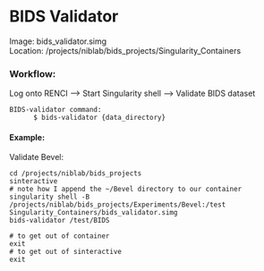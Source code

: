 # BIDS Validator

Image: bids_validator.simg  
Location: /projects/niblab/bids_projects/Singularity_Containers 

### Workflow: <br>
Log onto RENCI --> Start Singularity shell --> Validate BIDS dataset

    BIDS-validator command:
          $ bids-validator {data_directory}


#### Example:

Validate Bevel:
```
cd /projects/niblab/bids_projects
sinteractive
# note how I append the ~/Bevel directory to our container
singularity shell -B /projects/niblab/bids_projects/Experiments/Bevel:/test Singularity_Containers/bids_validator.simg
bids-validator /test/BIDS

# to get out of container
exit
# to get out of sinteractive 
exit

```
